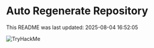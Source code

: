 # Auto Regenerate Repository

This README was last updated: 2025-08-04 16:52:05

 ![TryHackMe](https://tryhackme.com/badge/533634)